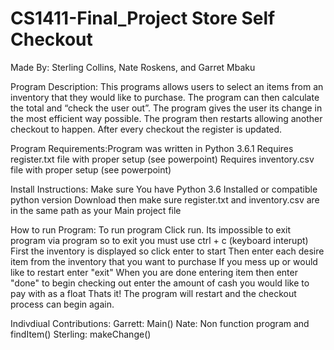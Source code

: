 # CS1411-Final_Project Store Self Checkout
Made By: Sterling Collins, Nate Roskens, and Garret Mbaku


Program Description: This programs allows users to select an items from an inventory that they would like to purchase. The program can then calculate the total and “check the user out”. The program gives the user its change in the most efficient way possible. The program then restarts allowing another checkout to happen. After every checkout the register is updated.


Program Requirements:Program was written in Python 3.6.1
Requires register.txt file with proper setup (see powerpoint)
Requires inventory.csv file with proper setup (see powerpoint)


Install Instructions: Make sure You have Python 3.6 Installed or compatible python version
Download then make sure register.txt and inventory.csv are in the same path as your Main project file


How to run Program: 
To run program Click run.
Its impossible to exit program via program so to exit you must use ctrl + c (keyboard interupt)
First the inventory is displayed so click enter to start
Then enter each desire item from the inventory that you want to purchase
If you mess up or would like to restart enter "exit"
When you are done entering item then enter "done" to begin checking out
enter the amount of cash you would like to pay with as a float
Thats it! The program will restart and the checkout process can begin again.

Indivdiual Contributions:
Garrett: Main()
Nate: Non function program and findItem()
Sterling: makeChange()




